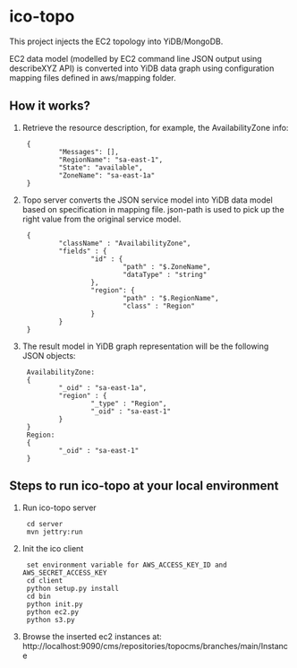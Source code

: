 ico-topo
========
This project injects the EC2 topology into YiDB/MongoDB. 

EC2 data model (modelled by EC2 command line JSON output using describeXYZ API) is converted into YiDB data graph using configuration mapping files defined in aws/mapping folder. 

## How it works?

1. Retrieve the resource description, for example, the AvailabilityZone info:

        {
                "Messages": [], 
                "RegionName": "sa-east-1", 
                "State": "available", 
                "ZoneName": "sa-east-1a"
        }
        
2. Topo server converts the JSON service model into YiDB data model based on specification in mapping file. json-path is used to pick up the right value from the original service model.

        {
                "className" : "AvailabilityZone",
                "fields" : {
                        "id" : {
                                "path" : "$.ZoneName",
                                "dataType" : "string"
                        },
                        "region": {
                                "path" : "$.RegionName",
                                "class" : "Region"
                        }
                }
        }
        
        
3. The result model in YiDB graph representation will be the following JSON objects:
        
        AvailabilityZone:
        {
                "_oid" : "sa-east-1a",
                "region" : {
                        "_type" : "Region",
                        "_oid" : "sa-east-1"
                }
        }
        Region:
        {
                "_oid" : "sa-east-1"
        }




## Steps to run ico-topo at your local environment

1. Run ico-topo server

        cd server
        mvn jettry:run

2. Init the ico client
   
        set environment variable for AWS_ACCESS_KEY_ID and AWS_SECRET_ACCESS_KEY
        cd client
        python setup.py install	
        cd bin
        python init.py
        python ec2.py
        python s3.py

3. Browse the inserted ec2 instances at: http://localhost:9090/cms/repositories/topocms/branches/main/Instance

  
